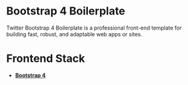 # Bootstrap 4 Boilerplate
Twitter Bootstrap 4 Boilerplate is a professional front-end template for building fast, robust, and adaptable web apps or sites.

# Frontend Stack
- **[Bootstrap 4](https://www.getbootstrap.com)**
